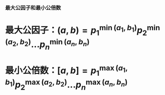 ### 最大公因子和最小公倍数

# 最大公因子：$(a, b) = p_1^{\min(a_1, b_1)}p_2^{\min(a_2, b_2)}...p_n^{\min(a_n, b_n)}$

# 最小公倍数：$[a, b] = p_1^{\max(a_1, b_1)}p_2^{\max(a_2, b_2)}...p_n^{\max(a_n, b_n)}$